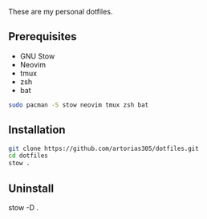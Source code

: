 These are my personal dotfiles.

## Prerequisites

- GNU Stow
- Neovim
- tmux
- zsh
- bat

```bash
sudo pacman -S stow neovim tmux zsh bat
```

## Installation

```bash
git clone https://github.com/artorias305/dotfiles.git
cd dotfiles
stow .
```

## Uninstall

stow -D .
